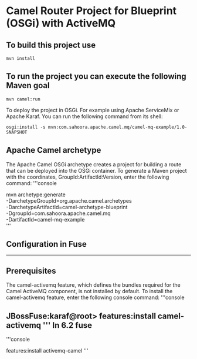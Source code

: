 # Camel Router Project for Blueprint (OSGi) with ActiveMQ


## To build this project use

    mvn install

## To run the project you can execute the following Maven goal

    mvn camel:run

To deploy the project in OSGi. For example using Apache ServiceMix
or Apache Karaf. You can run the following command from its shell:

    osgi:install -s mvn:com.sahoora.apache.camel.mq/camel-mq-example/1.0-SNAPSHOT

## Apache Camel archetype
The Apache Camel OSGi archetype creates a project for building a route that can be deployed into the OSGi container. To generate a Maven project with the coordinates, GroupId:ArtifactId:Version, enter the following command:
'''console

mvn archetype:generate \
-DarchetypeGroupId=org.apache.camel.archetypes \
  -DarchetypeArtifactId=camel-archetype-blueprint \
  -DgroupId=com.sahoora.apache.camel.mq \
  -DartifactId=camel-mq-example \
'''
## Configuration in Fuse
-------------------

Prerequisites
----

The camel-activemq feature, which defines the bundles required for the Camel ActiveMQ component, is not installed by default. To install the camel-activemq feature, enter the following console command:
'''console

JBossFuse:karaf@root> features:install camel-activemq
'''
In 6.2 fuse
---
'''console

features:install activemq-camel
'''

  

